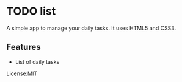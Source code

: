 # TODO list
A simple app to manage your daily tasks.
It uses HTML5 and CSS3.

## Features
* List of daily tasks

License:MIT
